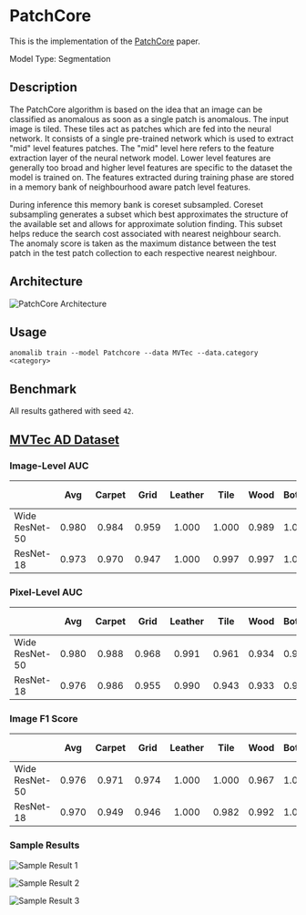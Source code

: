 # PatchCore

This is the implementation of the [PatchCore](https://arxiv.org/pdf/2106.08265.pdf) paper.

Model Type: Segmentation

## Description

The PatchCore algorithm is based on the idea that an image can be classified as anomalous as soon as a single patch is anomalous. The input image is tiled. These tiles act as patches which are fed into the neural network. It consists of a single pre-trained network which is used to extract "mid" level features patches. The "mid" level here refers to the feature extraction layer of the neural network model. Lower level features are generally too broad and higher level features are specific to the dataset the model is trained on. The features extracted during training phase are stored in a memory bank of neighbourhood aware patch level features.

During inference this memory bank is coreset subsampled. Coreset subsampling generates a subset which best approximates the structure of the available set and allows for approximate solution finding. This subset helps reduce the search cost associated with nearest neighbour search. The anomaly score is taken as the maximum distance between the test patch in the test patch collection to each respective nearest neighbour.

## Architecture

![PatchCore Architecture](/docs/source/images/patchcore/architecture.jpg "PatchCore Architecture")

## Usage

`anomalib train --model Patchcore --data MVTec --data.category <category>`

## Benchmark

All results gathered with seed `42`.

## [MVTec AD Dataset](https://www.mvtec.com/company/research/datasets/mvtec-ad)

### Image-Level AUC

|                |  Avg  | Carpet | Grid  | Leather | Tile  | Wood  | Bottle | Cable | Capsule | Hazelnut | Metal Nut | Pill  | Screw | Toothbrush | Transistor | Zipper |
| -------------- | :---: | :----: | :---: | :-----: | :---: | :---: | :----: | :---: | :-----: | :------: | :-------: | :---: | :---: | :--------: | :--------: | :----: |
| Wide ResNet-50 | 0.980 | 0.984  | 0.959 |  1.000  | 1.000 | 0.989 | 1.000  | 0.990 |  0.982  |  1.000   |   0.994   | 0.924 | 0.960 |   0.933    |   1.000    | 0.982  |
| ResNet-18      | 0.973 | 0.970  | 0.947 |  1.000  | 0.997 | 0.997 | 1.000  | 0.986 |  0.965  |  1.000   |   0.991   | 0.916 | 0.943 |   0.931    |   0.996    | 0.953  |

### Pixel-Level AUC

|                |  Avg  | Carpet | Grid  | Leather | Tile  | Wood  | Bottle | Cable | Capsule | Hazelnut | Metal Nut | Pill  | Screw | Toothbrush | Transistor | Zipper |
| -------------- | :---: | :----: | :---: | :-----: | :---: | :---: | :----: | :---: | :-----: | :------: | :-------: | :---: | :---: | :--------: | :--------: | :----: |
| Wide ResNet-50 | 0.980 | 0.988  | 0.968 |  0.991  | 0.961 | 0.934 | 0.984  | 0.988 |  0.988  |  0.987   |   0.989   | 0.980 | 0.989 |   0.988    |   0.981    | 0.983  |
| ResNet-18      | 0.976 | 0.986  | 0.955 |  0.990  | 0.943 | 0.933 | 0.981  | 0.984 |  0.986  |  0.986   |   0.986   | 0.974 | 0.991 |   0.988    |   0.974    | 0.983  |

### Image F1 Score

|                |  Avg  | Carpet | Grid  | Leather | Tile  | Wood  | Bottle | Cable | Capsule | Hazelnut | Metal Nut | Pill  | Screw | Toothbrush | Transistor | Zipper |
| -------------- | :---: | :----: | :---: | :-----: | :---: | :---: | :----: | :---: | :-----: | :------: | :-------: | :---: | :---: | :--------: | :--------: | :----: |
| Wide ResNet-50 | 0.976 | 0.971  | 0.974 |  1.000  | 1.000 | 0.967 | 1.000  | 0.968 |  0.982  |  1.000   |   0.984   | 0.940 | 0.943 |   0.938    |   1.000    | 0.979  |
| ResNet-18      | 0.970 | 0.949  | 0.946 |  1.000  | 0.982 | 0.992 | 1.000  | 0.978 |  0.969  |  1.000   |   0.989   | 0.940 | 0.932 |   0.935    |   0.974    | 0.967  |

### Sample Results

![Sample Result 1](/docs/source/images/patchcore/results/0.png "Sample Result 1")

![Sample Result 2](/docs/source/images/patchcore/results/1.png "Sample Result 2")

![Sample Result 3](/docs/source/images/patchcore/results/2.png "Sample Result 3")
